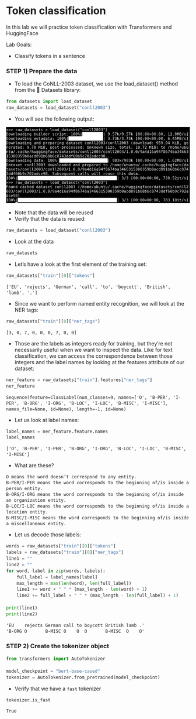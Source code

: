 # Token classification

In this lab we will practice token classification with Transformers and HuggingFace


Lab Goals:

* Classify tokens in a sentence

### STEP 1) Prepare the data

* To load the CoNLL-2003 dataset, we use the load_dataset() method from the 🤗 Datasets library:

```python
from datasets import load_dataset
raw_datasets = load_dataset("conll2003")
```

* You will see the following output:

![](../images/20-data.png)

* Note that the data will be reused
* Verify that the data is reused:

```python
raw_datasets = load_dataset("conll2003")
```

* Look at the data

```python
raw_datasets
```


* Let’s have a look at the first element of the training set:
```python
raw_datasets["train"][0]["tokens"]
```

```text
['EU', 'rejects', 'German', 'call', 'to', 'boycott', 'British', 'lamb', '.']
```

* Since we want to perform named entity recognition, we will look at the NER tags:

```python
raw_datasets["train"][0]["ner_tags"]
```

```text
[3, 0, 7, 0, 0, 0, 7, 0, 0]
```

* Those are the labels as integers ready for training, but they’re not necessarily useful when we want to inspect the data. Like for text classification, we can access the correspondence between those integers and the label names by looking at the features attribute of our dataset:

```python
ner_feature = raw_datasets["train"].features["ner_tags"]
ner_feature
```

```text
Sequence(feature=ClassLabel(num_classes=9, names=['O', 'B-PER', 'I-PER', 'B-ORG', 'I-ORG', 'B-LOC', 'I-LOC', 'B-MISC', 'I-MISC'], names_file=None, id=None), length=-1, id=None)
```

* Let us look at label names:

```python
label_names = ner_feature.feature.names
label_names
```

```text
['O', 'B-PER', 'I-PER', 'B-ORG', 'I-ORG', 'B-LOC', 'I-LOC', 'B-MISC', 'I-MISC']
```

* What are these?
```text
O means the word doesn’t correspond to any entity.
B-PER/I-PER means the word corresponds to the beginning of/is inside a person entity.
B-ORG/I-ORG means the word corresponds to the beginning of/is inside an organization entity.
B-LOC/I-LOC means the word corresponds to the beginning of/is inside a location entity.
B-MISC/I-MISC means the word corresponds to the beginning of/is inside a miscellaneous entity.
```

* Let us decode those labels:

```python
words = raw_datasets["train"][0]["tokens"]
labels = raw_datasets["train"][0]["ner_tags"]
line1 = ""
line2 = ""
for word, label in zip(words, labels):
    full_label = label_names[label]
    max_length = max(len(word), len(full_label))
    line1 += word + " " * (max_length - len(word) + 1)
    line2 += full_label + " " * (max_length - len(full_label) + 1)

print(line1)
print(line2)
```

```text
'EU    rejects German call to boycott British lamb .'
'B-ORG O       B-MISC O    O  O       B-MISC  O    O'
```


### STEP 2) Create the tokenizer object

```python
from transformers import AutoTokenizer

model_checkpoint = "bert-base-cased"
tokenizer = AutoTokenizer.from_pretrained(model_checkpoint)
```

* Verify that we have a `fast` tokenizer

```python
tokenizer.is_fast
```

```text
True
```

